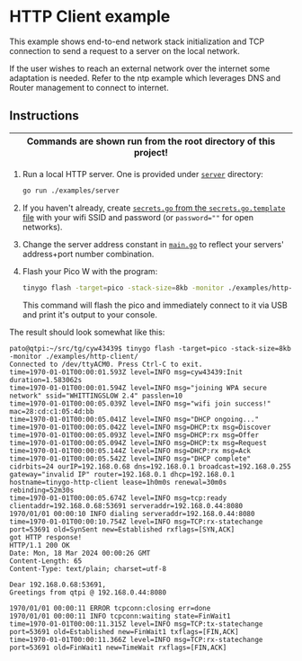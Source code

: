 # HTTP Client example

This example shows end-to-end network stack initialization
and TCP connection to send a request to a server on the local network.

If the user wishes to reach an external network over the internet some adaptation is needed.
Refer to the ntp example which leverages DNS and Router management to connect to internet.


## Instructions
| Commands are shown run from the root directory of this project! |
|---|

1. Run a local HTTP server. One is provided under [`server`](./server/) directory:
    ```sh
    go run ./examples/server
    ```
2. If you haven't already, create [`secrets.go` from the `secrets.go.template` file](../common/secrets.go.template)
    with your wifi SSID and password (or `password=""` for open networks).

3. Change the server address constant in [`main.go`](./main.go) to reflect your 
    servers' address+port number combination.

4. Flash your Pico W with the program:
    ```sh
    tinygo flash -target=pico -stack-size=8kb -monitor ./examples/http-client/
    ```
    This command will flash the pico and immediately connect to it via USB and print it's output to your console.


The result should look somewhat like this:

```
pato@qtpi:~/src/tg/cyw43439$ tinygo flash -target=pico -stack-size=8kb -monitor ./examples/http-client/
Connected to /dev/ttyACM0. Press Ctrl-C to exit.
time=1970-01-01T00:00:01.593Z level=INFO msg=cyw43439:Init duration=1.583062s
time=1970-01-01T00:00:01.594Z level=INFO msg="joining WPA secure network" ssid="WHITTINGSLOW 2.4" passlen=10
time=1970-01-01T00:00:05.039Z level=INFO msg="wifi join success!" mac=28:cd:c1:05:4d:bb
time=1970-01-01T00:00:05.041Z level=INFO msg="DHCP ongoing..."
time=1970-01-01T00:00:05.042Z level=INFO msg=DHCP:tx msg=Discover
time=1970-01-01T00:00:05.093Z level=INFO msg=DHCP:rx msg=Offer
time=1970-01-01T00:00:05.094Z level=INFO msg=DHCP:tx msg=Request
time=1970-01-01T00:00:05.144Z level=INFO msg=DHCP:rx msg=Ack
time=1970-01-01T00:00:05.542Z level=INFO msg="DHCP complete" cidrbits=24 ourIP=192.168.0.68 dns=192.168.0.1 broadcast=192.168.0.255 gateway="invalid IP" router=192.168.0.1 dhcp=192.168.0.1 hostname=tinygo-http-client lease=1h0m0s renewal=30m0s rebinding=52m30s
time=1970-01-01T00:00:05.674Z level=INFO msg=tcp:ready clientaddr=192.168.0.68:53691 serveraddr=192.168.0.44:8080
1970/01/01 00:00:10 INFO dialing serveraddr=192.168.0.44:8080
time=1970-01-01T00:00:10.754Z level=INFO msg=TCP:rx-statechange port=53691 old=SynSent new=Established rxflags=[SYN,ACK]
got HTTP response!
HTTP/1.1 200 OK
Date: Mon, 18 Mar 2024 00:00:26 GMT
Content-Length: 65
Content-Type: text/plain; charset=utf-8

Dear 192.168.0.68:53691,
Greetings from qtpi @ 192.168.0.44:8080

1970/01/01 00:00:11 ERROR tcpconn:closing err=done
1970/01/01 00:00:11 INFO tcpconn:waiting state=FinWait1
time=1970-01-01T00:00:11.315Z level=INFO msg=TCP:tx-statechange port=53691 old=Established new=FinWait1 txflags=[FIN,ACK]
time=1970-01-01T00:00:11.366Z level=INFO msg=TCP:rx-statechange port=53691 old=FinWait1 new=TimeWait rxflags=[FIN,ACK]
```